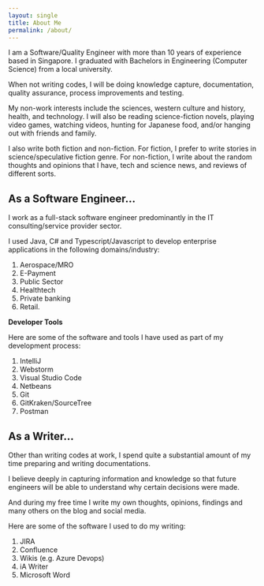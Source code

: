 ```yaml
---
layout: single
title: About Me
permalink: /about/
---
```


I am a Software/Quality Engineer with more than 10 years of experience based in Singapore. I graduated with Bachelors in Engineering (Computer Science) from a local university. 

When not writing codes, I will be doing knowledge capture, documentation, quality assurance, process improvements and testing.

My non-work interests include the sciences, western culture and history, health, and technology. I will also be reading science-fiction novels, playing video games, watching videos, hunting for Japanese food, and/or hanging out with friends and family.

I also write both fiction and non-fiction. For fiction, I prefer to write stories in science/speculative fiction genre. For non-fiction, I write about the random thoughts and opinions that I have, tech and science news, and reviews of different sorts.


## As a Software Engineer...

I work as a full-stack software engineer predominantly in the IT consulting/service provider sector. 

I used Java, C# and Typescript/Javascript to develop enterprise applications in the following domains/industry:

1. Aerospace/MRO
2. E-Payment
3. Public Sector
4. Healthtech
5. Private banking 
6. Retail.

**Developer Tools**

Here are some of the software and tools I have used as part of my development process:

1. IntelliJ
2. Webstorm
3. Visual Studio Code
4. Netbeans
5. Git
6. GitKraken/SourceTree
7. Postman

## As a Writer...

Other than writing codes at work, I spend quite a substantial amount of my time preparing and writing documentations. 

I believe deeply in capturing information and knowledge so that future engineers will be able to understand why certain decisions were made.

And during my free time I write my own thoughts, opinions, findings and many others on the blog and social media.

Here are some of the software I used to do my writing:

1. JIRA
2. Confluence
3. Wikis (e.g. Azure Devops)
4. iA Writer
5. Microsoft Word
